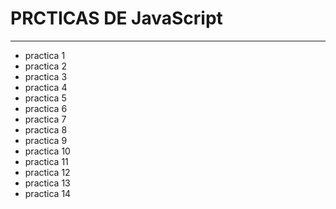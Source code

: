 # PRCTICAS DE JavaScript

---
- practica 1
- practica 2
- practica 3
- practica 4
- practica 5
- practica 6
- practica 7
- practica 8
- practica 9
- practica 10
- practica 11
- practica 12
- practica 13
- practica 14

